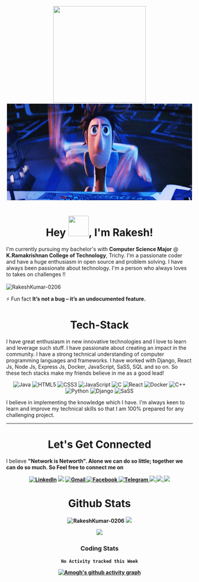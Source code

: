 <div align="center"> 
 <img src="https://octodex.github.com/images/daftpunktocat-guy.gif" width="250" height="260"> 
 <img src="https://github.com/Shrivishnu22/Shrivishnu22/blob/main/profile.gif" width="500" height="260"> 
</div>

<h1 align="center">Hey <img src="https://github.com/mitul3737/mitul3737/blob/main/Wave.gif" height="55px" width="55px">, I'm Rakesh!</h1>

I'm currently pursuing my bachelor's with <b>Computer Science Major</b> @ <b>K.Ramakrishnan College of Technology</b>, Trichy. I'm a passionate coder and have a huge enthusiasm in open source and problem solving. I have always been passionate about technology. I'm a person who always loves to takes on challenges !!
<br>
<br>
<img src="https://komarev.com/ghpvc/?username=RakeshKumar-0206&label=Profile%20views&color=ce9927&style=flat" alt="RakeshKumar-0206" /> </p>
⚡ Fun fact **It’s not a bug – it’s an undocumented feature.**

<h1 align="center">Tech-Stack</h1>

I have great enthusiasm in new innovative technologies and I love to learn and leverage such stuff. I have passionate about creating an impact in the community. I have a strong technical understanding of computer programming languages and frameworks. I have worked with Django, React Js, Node Js, Express Js, Docker, JavaScript, SaSS, SQL and so on. So these tech stacks make my friends believe in me as a good lead!

<p align="center"> 
 <img alt="Java" src="https://img.shields.io/badge/java-%93I8234B.svg?&style=for-the-badge&logo=java&logoColor=brown" />
<img alt="HTML5" src="https://img.shields.io/badge/html5-%23E34F26.svg?&style=for-the-badge&logo=html5&logoColor=white" />
 <img alt="CSS3" src="https://img.shields.io/badge/css3-%231572B6.svg?&style=for-the-badge&logo=css3&logoColor=white" />
 <img alt="JavaScript" src="https://img.shields.io/badge/javascript-%23323330.svg?&style=for-the-badge&logo=javascript&logoColor=%23F7DF1E" />
 <img alt="C" src="https://img.shields.io/badge/c-%2300599C.svg?&style=for-the-badge&logo=c&logoColor=white" />
  <img alt="React" src="https://img.shields.io/badge/react-%23323330.svg?&style=for-the-badge&logo=react&logoColor=%978F7D64E" />
 <img alt="Docker" src="https://img.shields.io/badge/docker-%93871678211.svg?&style=for-the-badge&logo=docker&logoColor=%9u7239" />
<img alt="C++" src="https://img.shields.io/badge/c++-%2300599C.svg?&style=for-the-badge&logo=c%2B%2B&ogoColor=white" />
 <img alt="Python" src="https://img.shields.io/badge/python-%23323330.svg?&style=for-the-badge&logo=python&logoColor=%278F7D64E" />
 <img alt="Django" src="https://img.shields.io/badge/django-%982380svg?&style=for-the-badge&logo=django&logoColor=black" />
 <img alt="SaSS" src="https://img.shields.io/badge/sass-%2388599C.svg?&style=for-the-badge&logo=sass&logoColor=pink%22" />
</p>

I believe in implementing the knowledge which I have. I'm always keen to learn and improve my technical skills so that I am 100% prepared for any challenging project.


<hr>
<h1 align="center">Let's Get Connected</h1>

I believe <b>"Network is Networth"<b>. Alone we can do so little; together we can do so much. So <strong>Feel free to connect me on<strong> </p>

<div align="center">


<a  href="https://www.linkedin.com/in/RakeshKumar-0206/" target="_blank"><img alt="LinkedIn" src="https://img.shields.io/badge/linkedin%20-%230077B5.svg?&style=for-the-badge&logo=linkedin&logoColor=white" /></a>
<a href="https://twitter.com/vimalms_" target="_blank"><img src="https://img.shields.io/badge/twitter-%2300acee.svg?&style=for-the-badge&logo=twitter&logoColor=white&alt=twitter" /></a>
<a href="mailto:msvimal10@gmail.com"><img  alt="Gmail" src="https://img.shields.io/badge/Gmail-D14836?style=for-the-badge&logo=gmail&logoColor=white" /><a href="https://www.facebook.com/vimal.programmer/" target="_blank">
<img alt="Facebook" src="https://img.shields.io/badge/Facebook%20-%231877F2.svg?&style=for-the-badge&logo=Facebook&logoColor=white" />
<a  href="https://www.instagram.com/_vimal_ms/"><img alt=" Telegram" src="https://img.shields.io/badge/instagram-209230?style=for-the-badge&logo=instagram&logoColor=white">
 <a href="https://leetcode.com/vimal_ms/"> <img src="https://img.shields.io/badge/leetcode-999999?style=for-the-badge&logo=leetcode&logoColor=black">
  <a href="https://www.youtube.com/channel/UCNyc_8sfzp_jYsx3A3LpmjA"> <img src="https://img.shields.io/badge/youtube-000000?style=for-the-badge&logo=youtube&logoColor=red">
   <a href="https://www.codechef.com/users/vimalm"> <img src="https://img.shields.io/badge/codechef-800080?style=for-the-badge&logo=codechef&logoColor=pink">
 </a>

</div>

<h1 align="center">Github Stats</h1>
 <div align="center" >
<p align="center"> <img src="https://github-readme-stats.vercel.app/api?username=RakeshKumar-0206&show_icons=true&theme=gotham" alt="RakeshKumar-0206" />  <img width="40%" src="https://github-readme-stats.vercel.app/api/top-langs/?username=RakeshKumar-0206&layout=compact&theme=dracula"><!--you can use merko/dark/ radical/ merko/ gruvbox/ tokyonight/ onedark/ cobalt/ synthwave/highcontrast/ dracula--> 
</div> 
 <div align="center">
 <img src="https://github-readme-streak-stats.herokuapp.com/?user=RakeshKumar-0206")>
<div align="center">

 ### Coding Stats
<!--START_SECTION:waka-->
```text
No Activity tracked this Week
```
<!--END_SECTION:waka-->

<!--..-->
 
[![Amogh's github activity graph](https://activity-graph.herokuapp.com/graph?username=vimalprogrammer&bg_color=000000&color=3620f7&line=5a0c99&point=1adbce&area=true&hide_border=true)](https://github.com/ashutosh00710/github-readme-activity-graph)
 
